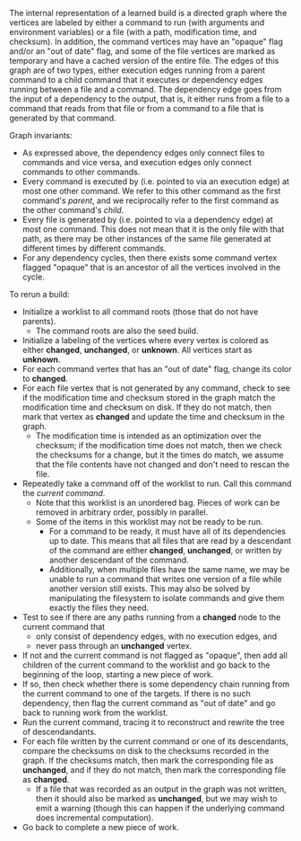 The internal representation of a learned build is a directed graph where the vertices are labeled
by either a command to run (with arguments and environment variables) or a file (with a path,
modification time, and checksum). In addition, the command vertices may have an "opaque" flag and/or
an "out of date" flag, and some of the file vertices are marked as temporary and have a cached
version of the entire file. The edges of this graph are of two types, either execution edges running
from a parent command to a child command that it executes or dependency edges running between a file
and a command. The dependency edge goes from the input of a dependency to the output, that is, it either
runs from a file to a command that reads from that file or from a command to a file that is generated
by that command.

Graph invariants:
- As expressed above, the dependency edges only connect files to commands and vice versa, and
  execution edges only connect commands to other commands.
- Every command is executed by (i.e. pointed to via an execution edge) at most one other command. We
  refer to this other command as the first command's *parent*, and we reciprocally refer to the first
  command as the other command's *child*.
- Every file is generated by (i.e. pointed to via a dependency edge) at most one command. This does
  not mean that it is the only file with that path, as there may be other instances of the same file
  generated at different times by different commands.
- For any dependency cycles, then there exists some command vertex flagged "opaque" that is an ancestor
  of all the vertices involved in the cycle.

To rerun a build:
- Initialize a worklist to all command roots (those that do not have parents).
  - The command roots are also the seed build.
- Initialize a labeling of the vertices where every vertex is colored as either **changed**,
  **unchanged**, or **unknown**. All vertices start as **unknown**.
- For each command vertex that has an "out of date" flag, change its color to **changed**.
- For each file vertex that is not generated by any command, check to see if the modification time
  and checksum stored in the graph match the modification time and checksum on disk. If they do not
  match, then mark that vertex as **changed** and update the time and checksum in the graph.
  - The modification time is intended as an optimization over the checksum; if the modification time
    does not match, then we check the checksums for a change, but it the times do match, we assume
    that the file contents have not changed and don't need to rescan the file.
- Repeatedly take a command off of the worklist to run. Call this command the *current command*.
  - Note that this worklist is an unordered bag. Pieces of work can be removed in arbitrary order,
    possibly in parallel.
  - Some of the items in this worklist may not be ready to be run.
    - For a command to be ready, it must have all of its dependencies up to date. This means that all files
      that are read by a descendant of the command are either **changed**, **unchanged**, or written by
      another descendant of the command.
    - Additionally, when multiple files have the same name, we may be unable to run a command that writes one
      version of a file while another version still exists. This may also be solved by manipulating the
      filesystem to isolate commands and give them exactly the files they need.
- Test to see if there are any paths running from a **changed** node to the current command that
  - only consist of dependency edges, with no execution edges, and
  - never pass through an **unchanged** vertex.
- If not and the current command is not flagged as "opaque", then add all children of the current command
  to the worklist and go back to the beginning of the loop, starting a new piece of work.
- If so, then check whether there is some dependency chain running from the current command to one of the
  targets. If there is no such dependency, then flag the current command as "out of date" and go back to
  running work from the worklist.
- Run the current command, tracing it to reconstruct and rewrite the tree of descendandants.
- For each file written by the current command or one of its descendants, compare the checksums on disk to
  the checksums recorded in the graph. If the checksums match, then mark the corresponding file as **unchanged**,
  and if they do not match, then mark the corresponding file as **changed**.
  - If a file that was recorded as an output in the graph was not written, then it should also be marked as **unchanged**,
    but we may wish to emit a warning (though this can happen if the underlying command does incremental computation).
- Go back to complete a new piece of work.

